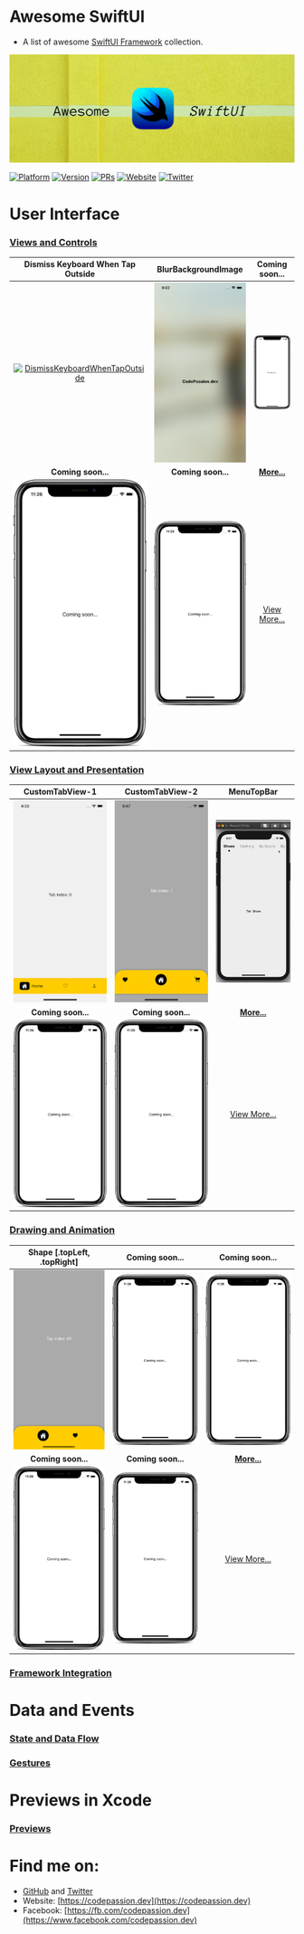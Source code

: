 # Awesome SwiftUI

- A list of awesome [SwiftUI Framework](https://developer.apple.com/documentation/swiftui) collection. 

![Awesome SwiftUI](assets/banner.png)

[![Platform](https://img.shields.io/badge/platform-iOS%20%7C%20macOS%20%7C%20watchOS%20%7C%20tvOS-red.svg)](https://developer.apple.com/xcode/swiftui/)
[![Version](http://img.shields.io/badge/version-2.0-green.svg?style=flat)](https://github.com/CodePassion-dev/awesome-swiftui)
[![PRs](https://img.shields.io/badge/PRs-welcome-teal.svg)](https://github.com/CodePassion-dev/awesome-swiftui/pulls)
[![Website](https://img.shields.io/badge/Website-codepassion.dev-yellow.svg)](https://codepassion.dev)
[![Twitter](https://img.shields.io/badge/twitter-@duonghominhhuy-blue.svg?style=flat)](http://twitter.com/duonghominhhuy)

# User Interface

### [Views and Controls](user-interface/views-and-controls)

**Dismiss Keyboard When Tap Outside** | **BlurBackgroundImage** | **Coming soon...**
:--:|:--:|:--:|
[![DismissKeyboardWhenTapOutside](user-interface/views-and-controls/preview/DismissKeyboardWhenTapOutside.gif)](user-interface/views-and-controls/text/DismissKeyboardWhenTapOutside.swift) | [![BlurBackgroundImage](user-interface/views-and-controls/preview/BlurBackgroundImage.png)](user-interface/views-and-controls/images/BlurBackgroundImage.swift) | [![Coming soon...](assets/coming-soon.png)](#)
**Coming soon...** | **Coming soon...** | [**More...**](user-interface/views-and-controls)
[![Coming soon...](assets/coming-soon.png)](#) | [![Coming soon...](assets/coming-soon.png)](#) | [View More...](user-interface/views-and-controls)

### [View Layout and Presentation](user-interface/view-layout-and-presentation)

**CustomTabView-1** | **CustomTabView-2** | **MenuTopBar**
:--:|:--:|:--:|
[![CustomTabView-1](user-interface/view-layout-and-presentation/preview/CustomTabView-1.png)](user-interface/view-layout-and-presentation/architectural-views/CustomTabView-1.swift) | [![CustomTabView-2](user-interface/view-layout-and-presentation/preview/CustomTabView-2.png)](user-interface/view-layout-and-presentation/architectural-views/CustomTabView-2.swift) | [![MenuTopBar](user-interface/view-layout-and-presentation/preview/MenuTopBar.gif)](user-interface/view-layout-and-presentation/architectural-views/MenuTopBar.swift)
**Coming soon...** | **Coming soon...** | [**More...**](user-interface/view-layout-and-presentation)
[![Coming soon...](assets/coming-soon.png)](#) | [![Coming soon...](assets/coming-soon.png)](#) | [View More...](user-interface/view-layout-and-presentation)
    
### [Drawing and Animation](user-interface/drawing-and-animation)

**Shape [.topLeft, .topRight]** | **Coming soon...** | **Coming soon...**
:--:|:--:|:--:|
[![Shape [.topLeft, .topRight]](user-interface/drawing-and-animation/preview/Shape.png)](user-interface/drawing-and-animation/essentials/Shape.swift) | [![Coming soon...](assets/coming-soon.png)](#) | [![Coming soon...](assets/coming-soon.png)](#)
**Coming soon...** | **Coming soon...** | [**More...**](user-interface/drawing-and-animation)
[![Coming soon...](assets/coming-soon.png)](#) | [![Coming soon...](assets/coming-soon.png)](#) | [View More...](user-interface/drawing-and-animation)

### [Framework Integration](user-interface/framework-integration)

# Data and Events

### [State and Data Flow](data-and-events/state-and-data-flow)

### [Gestures](data-and-events/gestures)

# Previews in Xcode

### [Previews](previews-in-xcode/previews)

# Find me on:

- [GitHub](https://github.com/duonghominhhuy) and [Twitter](https://twitter.com/duonghominhhuy)
- Website: [https://codepassion.dev](https://codepassion.dev)
- Facebook: [https://fb.com/codepassion.dev](https://www.facebook.com/codepassion.dev)


